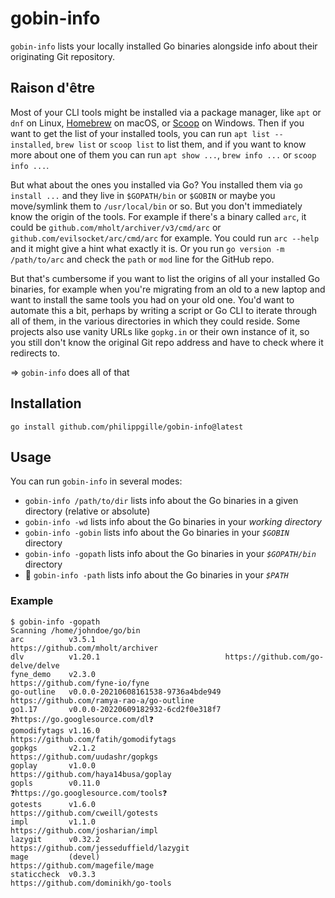 # gobin-info

`gobin-info` lists your locally installed Go binaries alongside info about their originating Git repository.

## Raison d'être

Most of your CLI tools might be installed via a package manager, like `apt` or `dnf` on Linux, [Homebrew](https://brew.sh/) on macOS, or [Scoop](https://scoop.sh/) on Windows. Then if you want to get the list of your installed tools, you can run `apt list --installed`, `brew list` or `scoop list` to list them, and if you want to know more about one of them you can run `apt show ...`, `brew info ...` or `scoop info ...`.

But what about the ones you installed via Go? You installed them via `go install ...` and they live in `$GOPATH/bin` or `$GOBIN` or maybe you move/symlink them to `/usr/local/bin` or so. But you don't immediately know the origin of the tools. For example if there's a binary called `arc`, it could be `github.com/mholt/archiver/v3/cmd/arc` or `github.com/evilsocket/arc/cmd/arc` for example. You could run `arc --help` and it might give a hint what exactly it is. Or you run `go version -m /path/to/arc` and check the `path` or `mod` line for the GitHub repo.

But that's cumbersome if you want to list the origins of all your installed Go binaries, for example when you're migrating from an old to a new laptop and want to install the same tools you had on your old one. You'd want to automate this a bit, perhaps by writing a script or Go CLI to iterate through all of them, in the various directories in which they could reside. Some projects also use vanity URLs like `gopkg.in` or their own instance of it, so you still don't know the original Git repo address and have to check where it redirects to.

=> `gobin-info` does all of that

## Installation

`go install github.com/philippgille/gobin-info@latest`

## Usage

You can run `gobin-info` in several modes:

- `gobin-info /path/to/dir` lists info about the Go binaries in a given directory (relative or absolute)
- `gobin-info -wd` lists info about the Go binaries in your *working directory*
- `gobin-info -gobin` lists info about the Go binaries in your *`$GOBIN`* directory
- `gobin-info -gopath` lists info about the Go binaries in your *`$GOPATH/bin`* directory
- 🚧 `gobin-info -path` lists info about the Go binaries in your *`$PATH`*

### Example

```text
$ gobin-info -gopath
Scanning /home/johndoe/go/bin
arc          v3.5.1                             https://github.com/mholt/archiver
dlv          v1.20.1                            https://github.com/go-delve/delve
fyne_demo    v2.3.0                             https://github.com/fyne-io/fyne
go-outline   v0.0.0-20210608161538-9736a4bde949 https://github.com/ramya-rao-a/go-outline
go1.17       v0.0.0-20220609182932-6cd2f0e318f7 ❓https://go.googlesource.com/dl❓
gomodifytags v1.16.0                            https://github.com/fatih/gomodifytags
gopkgs       v2.1.2                             https://github.com/uudashr/gopkgs
goplay       v1.0.0                             https://github.com/haya14busa/goplay
gopls        v0.11.0                            ❓https://go.googlesource.com/tools❓
gotests      v1.6.0                             https://github.com/cweill/gotests
impl         v1.1.0                             https://github.com/josharian/impl
lazygit      v0.32.2                            https://github.com/jesseduffield/lazygit
mage         (devel)                            https://github.com/magefile/mage
staticcheck  v0.3.3                             https://github.com/dominikh/go-tools
```
